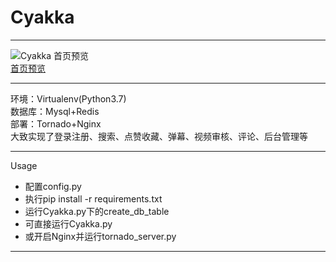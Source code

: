 # Cyakka
- - -
![Cyakka 首页预览](https://cdn.img.wenhairu.com/images/2020/02/15/muwnq.png)  
[首页预览](https://cdn.img.wenhairu.com/images/2020/02/15/muwnq.png)  
- - -
环境：Virtualenv(Python3.7)  
数据库：Mysql+Redis  
部署：Tornado+Nginx  
大致实现了登录注册、搜索、点赞收藏、弹幕、视频审核、评论、后台管理等
- - -
Usage
* 配置config.py
* 执行pip install -r requirements.txt
* 运行Cyakka.py下的create_db_table
* 可直接运行Cyakka.py
* 或开启Nginx并运行tornado_server.py
- - -
